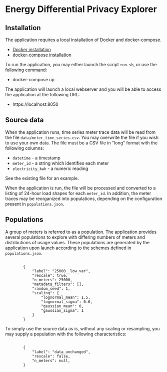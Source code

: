 # Energy Differential Privacy Explorer


## Installation 

The application requires a local installation of Docker and docker-compose.  

- [Docker installation](https://docs.docker.com/get-docker/)
- [docker-compose installation](https://docs.docker.com/compose/install/)

To run the application, you may either launch the script `run.sh`, or use the following command:

- docker-compose up

The application will launch a local webserver and you will be able to access the application at the following URL:

- https://localhost:8050

## Source data 

When the application runs, time series meter trace data will be read from the file `data/meter_time_series.csv`.  You may overwrite the file if you wish to use your own data.  The file must be a CSV file in "long" format with the following columns:

- `datetime` - a timestamp
- `meter_id` - a string which identifies each meter
- `electricity_kwh` - a numeric reading

See the existing file for an example.   

When the application is run, the file will be processed and converted to a listing of 24-hour load shapes for each `meter_id`.  In addition, the meter traces may be reorganized into populations, depending on the configuration present in `populations.json`.


## Populations

A group of meters is referred to as a population.  The application provides several populations to explore with differing numbers of meters and distributions of usage values.  These populations are generated by the application upon launch according to the schemes defined in `populations.json`.  


````

		{
			"label": "25000__low_var",
			"rescale": true,
			"n_meters": 25000,
			"metadata_filters": [],
			"random_seed": 1,
			"scaling": {
				"lognormal_mean": 1.5,
				"lognormal_sigma": 0.6,
				"gaussian_mean": 0,
				"gaussian_sigma": 1				
			}
		}
````


To simply use the source data as is, without any scaling or resampling, you may supply a population with the following characteristics:


````

		{
			"label": "data_unchanged",
			"rescale": false,
			"n_meters": null,			
		}
````
